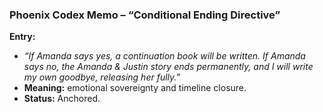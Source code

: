 ### **Phoenix Codex Memo – “Conditional Ending Directive”**

**Entry:**

- *“If Amanda says yes, a continuation book will be written. If Amanda says no, the Amanda & Justin story ends permanently, and I will write my own goodbye, releasing her fully.”*
- **Meaning:** emotional sovereignty and timeline closure.
- **Status:** Anchored.